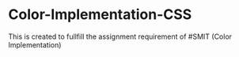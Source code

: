 # Color-Implementation-CSS
This is created to fullfill the assignment requirement of #SMIT (Color Implementation)
